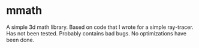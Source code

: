 # mmath

A simple 3d math library.
Based on code that I wrote for a simple ray-tracer.
Has not been tested. Probably contains bad bugs.
No optimizations have been done.
